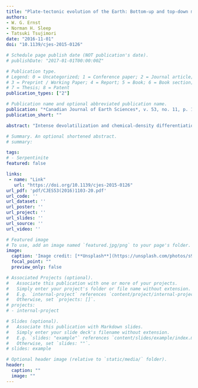```yaml
---
title: "Plate-tectonic evolution of the Earth: Bottom-up and top-down mantle circulation"
authors:
- W. G. Ernst
- Norman H. Sleep
- Tatsuki Tsujimori
date: "2016-11-01"
doi: "10.1139/cjes-2015-0126"

# Schedule page publish date (NOT publication's date).
# publishDate: "2017-01-01T00:00:00Z"

# Publication type.
# Legend: 0 = Uncategorized; 1 = Conference paper; 2 = Journal article;
# 3 = Preprint / Working Paper; 4 = Report; 5 = Book; 6 = Book section;
# 7 = Thesis; 8 = Patent
publication_types: ["2"]

# Publication name and optional abbreviated publication name.
publication: "*Canadian Journal of Earth Sciences*, v. 53, no. 11, p. 1103-1120, doi:10.1139/cjes-2015-0126"
publication_short: ""

abstract: "Intense devolatilization and chemical-density differentiation attended accretion of planetesimals on the primordial Earth. These processes gradually abated after cooling and solidification of an early magma ocean. By 4.3 or 4.2 Ga, water oceans were present, so surface temperatures had fallen far below low-pressure solidi of dry peridotite, basalt, and granite, ∼1300, ∼1120, and ∼950 °C, respectively. At less than half their T solidi, rocky materials existed as thin lithospheric slabs in the near-surface Hadean Earth. Stagnant-lid convection may have occurred initially but was at least episodically overwhelmed by subduction because effective, massive heat transfer necessitated vigorous mantle overturn in the early, hot planet. Bottom-up mantle convection, including voluminous plume ascent, efficiently rid the Earth of deep-seated heat. It declined over time as cooling and top-down lithospheric sinking increased. Thickening and both lateral extensional + contractional deformation typified the post-Hadean lithosphere. Stages of geologic evolution included (i) 4.5–4.4 Ga, magma ocean overturn involved ephemeral, surficial rocky platelets; (ii) 4.4–2.7 Ga, formation of oceanic and small continental plates were obliterated by return mantle flow prior to ∼4.0 Ga; continental material gradually accumulated as largely sub-sea, sialic crust-capped lithospheric collages; (iii) 2.7–1.0 Ga, progressive suturing of old shields + younger orogenic belts led to cratonal plates typified by emerging continental freeboard, increasing sedimentary differentiation, and episodic glaciation during transpolar drift; onset of temporally limited stagnant-lid mantle convection occurred beneath enlarging supercontinents; (iv) 1.0 Ga–present, laminar-flowing asthenospheric cells are now capped by giant, stately moving plates. Near-restriction of komatiitic lavas to the Archean, and appearance of multicycle sediments, ophiolite complexes ± alkaline igneous rocks, and high-pressure–ultrahigh-pressure (HP–UHP) metamorphic belts in progressively younger Proterozoic and Phanerozoic orogens reflect increasing negative buoyancy of cool oceanic lithosphere, but decreasing subductability of enlarging, more buoyant continental plates. Attending supercontinental assembly, density instabilities of thickening oceanic plates began to control overturn of suboceanic mantle as cold, top-down convection. Over time, the scales and dynamics of hot asthenospheric upwelling versus lithospheric foundering + mantle return flow (bottom-up plume-driven ascent versus top-down plate subduction) evolved gradually, reflecting planetary cooling. These evolving plate-tectonic processes have accompanied the Earth’s thermal history since ∼4.4 Ga."

# Summary. An optional shortened abstract.
# summary: 

tags: 
# - Serpentinite
featured: false

links:
 - name: "Link"
   url: "https://doi.org/10.1139/cjes-2015-0126"
url_pdf: 'pdf/CJES53(2016)1103-20.pdf'
url_code: ''
url_dataset: ''
url_poster: ''
url_project: ''
url_slides: ''
url_source: ''
url_video: ''

# Featured image
# To use, add an image named `featured.jpg/png` to your page's folder. 
image: 
  caption: 'Image credit: [**Unsplash**](https://unsplash.com/photos/s9CC2SKySJM)'
  focal_point: ""
  preview_only: false

# Associated Projects (optional).
#   Associate this publication with one or more of your projects.
#   Simply enter your project's folder or file name without extension.
#   E.g. `internal-project` references `content/project/internal-project/index.md`.
#   Otherwise, set `projects: []`.
# projects:
# - internal-project

# Slides (optional).
#   Associate this publication with Markdown slides.
#   Simply enter your slide deck's filename without extension.
#   E.g. `slides: "example"` references `content/slides/example/index.md`.
#   Otherwise, set `slides: ""`.
# slides: example

# Optional header image (relative to `static/media/` folder).
header:
  caption: ""
  image: ""
---
```

